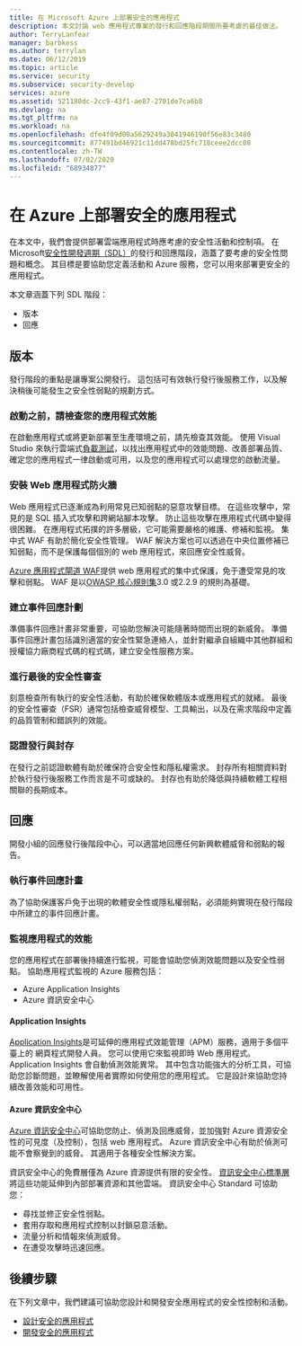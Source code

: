 ```yaml
---
title: 在 Microsoft Azure 上部署安全的應用程式
description: 本文討論 web 應用程式專案的發行和回應階段期間所要考慮的最佳做法。
author: TerryLanfear
manager: barbkess
ms.author: terrylan
ms.date: 06/12/2019
ms.topic: article
ms.service: security
ms.subservice: security-develop
services: azure
ms.assetid: 521180dc-2cc9-43f1-ae87-2701de7ca6b8
ms.devlang: na
ms.tgt_pltfrm: na
ms.workload: na
ms.openlocfilehash: dfe4f09d00a5629249a3041946190f56e83c3480
ms.sourcegitcommit: 877491bd46921c11dd478bd25fc718ceee2dcc08
ms.contentlocale: zh-TW
ms.lasthandoff: 07/02/2020
ms.locfileid: "68934877"
---
```

# <a name="deploy-secure-applications-on-azure"></a>在 Azure 上部署安全的應用程式
在本文中，我們會提供部署雲端應用程式時應考慮的安全性活動和控制項。 在 Microsoft[安全性開發週期（SDL）](https://msdn.microsoft.com/library/windows/desktop/84aed186-1d75-4366-8e61-8d258746bopq.aspx)的發行和回應階段，涵蓋了要考慮的安全性問題和概念。 其目標是要協助您定義活動和 Azure 服務，您可以用來部署更安全的應用程式。

本文章涵蓋下列 SDL 階段：

- 版本
- 回應

## <a name="release"></a>版本
發行階段的重點是讓專案公開發行。
這包括可有效執行發行後服務工作，以及解決稍後可能發生之安全性弱點的規劃方式。

### <a name="check-your-applications-performance-before-you-launch"></a>啟動之前，請檢查您的應用程式效能

在啟動應用程式或將更新部署至生產環境之前，請先檢查其效能。 使用 Visual Studio 來執行雲端式[負載測試](https://www.visualstudio.com/docs/test/performance-testing/getting-started/getting-started-with-performance-testing)，以找出應用程式中的效能問題、改善部署品質、確定您的應用程式一律啟動或可用，以及您的應用程式可以處理您的啟動流量。

### <a name="install-a-web-application-firewall"></a>安裝 Web 應用程式防火牆

Web 應用程式已逐漸成為利用常見已知弱點的惡意攻擊目標。 在這些攻擊中，常見的是 SQL 插入式攻擊和跨網站腳本攻擊。 防止這些攻擊在應用程式代碼中變得很困難。 在應用程式拓撲的許多層級，它可能需要嚴格的維護、修補和監視。 集中式 WAF 有助於簡化安全性管理。 WAF 解決方案也可以透過在中央位置修補已知弱點，而不是保護每個個別的 web 應用程式，來回應安全性威脅。

[Azure 應用程式閘道 WAF](../../application-gateway/waf-overview.md)提供 web 應用程式的集中式保護，免于遭受常見的攻擊和弱點。 WAF 是以[OWASP 核心規則集](https://www.owasp.org/index.php/Category:OWASP_ModSecurity_Core_Rule_Set_Project)3.0 或2.2.9 的規則為基礎。

### <a name="create-an-incident-response-plan"></a>建立事件回應計劃

準備事件回應計畫非常重要，可協助您解決可能隨著時間而出現的新威脅。 準備事件回應計畫包括識別適當的安全性緊急連絡人，並針對繼承自組織中其他群組和授權協力廠商程式碼的程式碼，建立安全性服務方案。

### <a name="conduct-a-final-security-review"></a>進行最後的安全性審查

刻意檢查所有執行的安全性活動，有助於確保軟體版本或應用程式的就緒。 最後的安全性審查（FSR）通常包括檢查威脅模型、工具輸出，以及在需求階段中定義的品質管制和錯誤列的效能。

### <a name="certify-release-and-archive"></a>認證發行與封存

在發行之前認證軟體有助於確保符合安全性和隱私權需求。 封存所有相關資料對於執行發行後服務工作而言是不可或缺的。 封存也有助於降低與持續軟體工程相關聯的長期成本。

## <a name="response"></a>回應
開發小組的回應發行後階段中心，可以適當地回應任何新興軟體威脅和弱點的報告。

### <a name="execute-the-incident-response-plan"></a>執行事件回應計畫

為了協助保護客戶免于出現的軟體安全性或隱私權弱點，必須能夠實現在發行階段中所建立的事件回應計畫。

### <a name="monitor-application-performance"></a>監視應用程式的效能

您的應用程式在部署後持續進行監視，可能會協助您偵測效能問題以及安全性弱點。
協助應用程式監視的 Azure 服務包括：

  - Azure Application Insights
  - Azure 資訊安全中心

#### <a name="application-insights"></a>Application Insights

[Application Insights](../../azure-monitor/app/app-insights-overview.md)是可延伸的應用程式效能管理（APM）服務，適用于多個平臺上的 網頁程式開發人員。 您可以使用它來監視即時 Web 應用程式。 Application Insights 會自動偵測效能異常。 其中包含功能強大的分析工具，可協助您診斷問題，並瞭解使用者實際如何使用您的應用程式。 它是設計來協助您持續改善效能和可用性。

#### <a name="azure-security-center"></a>Azure 資訊安全中心

[Azure 資訊安全中心](../../security-center/security-center-intro.md)可協助您防止、偵測及回應威脅，並加強對 Azure 資源安全性的可見度（及控制），包括 web 應用程式。 Azure 資訊安全中心有助於偵測可能不會察覺到的威脅。 其適用于各種安全性解決方案。

資訊安全中心的免費層僅為 Azure 資源提供有限的安全性。 [資訊安全中心標準層](../../security-center/security-center-onboarding.md)將這些功能延伸到內部部署資源和其他雲端。
資訊安全中心 Standard 可協助您：

  - 尋找並修正安全性弱點。
  - 套用存取和應用程式控制以封鎖惡意活動。
  - 流量分析和情報來偵測威脅。
  - 在遭受攻擊時迅速回應。

## <a name="next-steps"></a>後續步驟
在下列文章中，我們建議可協助您設計和開發安全應用程式的安全性控制和活動。

- [設計安全的應用程式](secure-design.md)
- [開發安全的應用程式](secure-develop.md)
